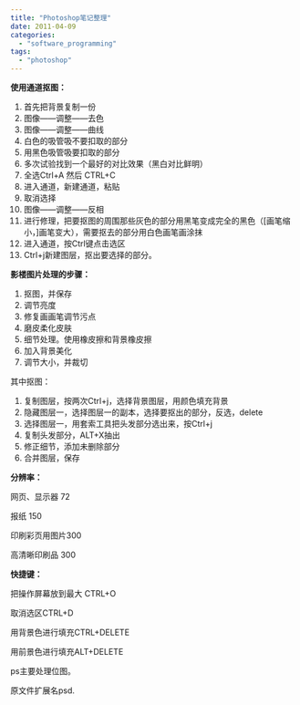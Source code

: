 ```yaml
---
title: "Photoshop笔记整理"
date: 2011-04-09
categories: 
  - "software_programming"
tags: 
  - "photoshop"
---
```


**使用通道抠图：**

1. 首先把背景复制一份
2. 图像——调整——去色
3. 图像——调整——曲线
4. 白色的吸管吸不要扣取的部分
5. 用黑色吸管吸要扣取的部分
6. 多次试验找到一个最好的对比效果（黑白对比鲜明）
7. 全选Ctrl+A 然后 CTRL+C
8. 进入通道，新建通道，粘贴
9. 取消选择
10. 图像——调整——反相
11. 进行修理，把要抠图的周围那些灰色的部分用黑笔变成完全的黑色（\[画笔缩小，\]画笔变大），需要抠去的部分用白色画笔画涂抹
12. 进入通道，按Ctrl键点击选区
13. Ctrl+j新建图层，抠出要选择的部分。

**影楼图片处理的步骤：**

1. 抠图，并保存
2. 调节亮度
3. 修复画画笔调节污点
4. 磨皮柔化皮肤
5. 细节处理。使用橡皮擦和背景橡皮擦
6. 加入背景美化
7. 调节大小，并裁切

其中抠图：

1. 复制图层，按两次Ctrl+j，选择背景图层，用颜色填充背景
2. 隐藏图层一，选择图层一的副本，选择要抠出的部分，反选，delete
3. 选择图层一，用套索工具把头发部分选出来，按Ctrl+j
4. 复制头发部分，ALT+X抽出
5. 修正细节，添加未删除部分
6. 合并图层，保存

**分辨率：**

网页、显示器 72

报纸 150

印刷彩页用图片300

高清晰印刷品 300

**快捷键：**

把操作屏幕放到最大 CTRL+O

取消选区CTRL+D

用背景色进行填充CTRL+DELETE

用前景色进行填充ALT+DELETE

ps主要处理位图。

原文件扩展名psd.
